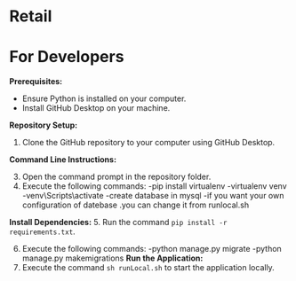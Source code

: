# Retail

# For Developers
**Prerequisites:**
- Ensure Python is installed on your computer.
- Install GitHub Desktop on your machine.

**Repository Setup:**
1. Clone the GitHub repository to your computer using GitHub Desktop.

**Command Line Instructions:**


3. Open the command prompt in the repository folder.
4. Execute the following commands:
   -pip install virtualenv
   -virtualenv venv
   -venv\Scripts\activate
   -create database in mysql
   -if you want your own configuration of datebase .you can change it from runlocal.sh

**Install Dependencies:**
5. Run the command `pip install -r requirements.txt`.

6. Execute the following commands:
   -python manage.py migrate
   -python manage.py makemigrations
**Run the Application:**
7. Execute the command `sh runLocal.sh` to start the application locally.
